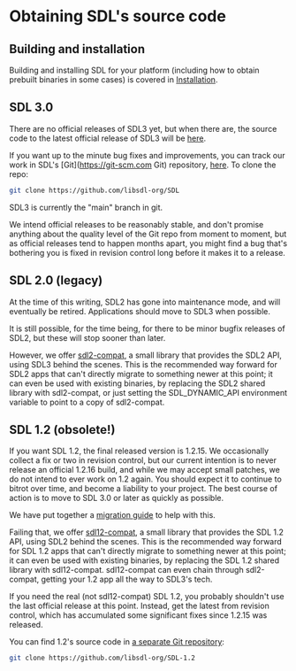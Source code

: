 # Obtaining SDL's source code


## Building and installation

Building and installing SDL for your platform (including how to obtain prebuilt binaries in some cases) is covered in [Installation](Installation).

## SDL 3.0

There are no official releases of SDL3 yet, but when there are, the source code to the latest official release of SDL3 will be [here](https://github.com/libsdl-org/SDL/releases).

If you want up to the minute bug fixes and improvements, you can track our work in SDL's [Git](https://git-scm.com Git) repository, [here](https://github.com/libsdl-org/SDL). To clone the repo:

```bash
git clone https://github.com/libsdl-org/SDL
```

SDL3 is currently the "main" branch in git.

We intend official releases to be reasonably stable, and don't promise anything about the quality level of the Git repo from moment to moment, but as official releases tend to happen months apart, you might find a bug that's bothering you is fixed in revision control long before it makes it to a release.


## SDL 2.0 (legacy)

At the time of this writing, SDL2 has gone into maintenance mode, and will eventually be retired. Applications should move to SDL3 when possible.

It is still possible, for the time being, for there to be minor bugfix releases of SDL2, but these will stop sooner than later.

However, we offer [sdl2-compat](https://github.com/libsdl-org/sdl2-compat), a small library that provides the SDL2 API, using SDL3 behind the scenes. This is the recommended way forward for SDL2 apps that can't directly migrate to something newer at this point; it can even be used with existing binaries, by replacing the SDL2 shared library with sdl2-compat, or just setting the SDL_DYNAMIC_API environment variable to point to a copy of sdl2-compat.


## SDL 1.2 (obsolete!)

If you want SDL 1.2, the final released version is 1.2.15. We occasionally collect a fix or two in revision control, but our current intention is to never release an official 1.2.16 build, and while we may accept small patches, we do not intend to ever work on 1.2 again. You should expect it to continue to bitrot over time, and become a liability to your project. The best course of action is to move to SDL 3.0 or later as quickly as possible.

We have put together a [migration guide](SDL12MigrationGuide) to help with this.

Failing that, we offer [sdl12-compat](https://github.com/libsdl-org/sdl12-compat), a small library that provides the SDL 1.2 API, using SDL2 behind the scenes. This is the recommended way forward for SDL 1.2 apps that can't directly migrate to something newer at this point; it can even be used with existing binaries, by replacing the SDL 1.2 shared library with sdl12-compat. sdl12-compat can even chain through sdl2-compat, getting your 1.2 app all the way to SDL3's tech.

If you need the real (not sdl12-compat) SDL 1.2, you probably shouldn't use the last official release at this point. Instead, get the latest from revision control, which has accumulated some significant fixes since 1.2.15 was released.

You can find 1.2's source code in [a separate Git repository](https://github.com/libsdl-org/SDL-1.2):

```bash
git clone https://github.com/libsdl-org/SDL-1.2
```


